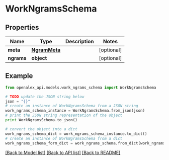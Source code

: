 # WorkNgramsSchema


## Properties

Name | Type | Description | Notes
------------ | ------------- | ------------- | -------------
**meta** | [**NgramMeta**](NgramMeta.md) |  | [optional] 
**ngrams** | **object** |  | [optional] 

## Example

```python
from openalex_api.models.work_ngrams_schema import WorkNgramsSchema

# TODO update the JSON string below
json = "{}"
# create an instance of WorkNgramsSchema from a JSON string
work_ngrams_schema_instance = WorkNgramsSchema.from_json(json)
# print the JSON string representation of the object
print WorkNgramsSchema.to_json()

# convert the object into a dict
work_ngrams_schema_dict = work_ngrams_schema_instance.to_dict()
# create an instance of WorkNgramsSchema from a dict
work_ngrams_schema_form_dict = work_ngrams_schema.from_dict(work_ngrams_schema_dict)
```
[[Back to Model list]](../README.md#documentation-for-models) [[Back to API list]](../README.md#documentation-for-api-endpoints) [[Back to README]](../README.md)


